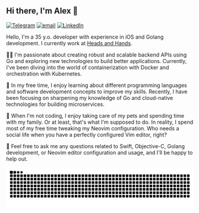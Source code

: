 ## Hi there, I'm Alex 👋

[![Telegram](https://img.shields.io/badge/@alphatroya-0088cc?style=for-the-badge&logo=Telegram)](https://teleg.run/alphatroya)
[![email](https://img.shields.io/badge/alphatroya-36BFD1?style=for-the-badge&logo=gmail)](mailto:alphatroya@gmail.com)
[![LinkedIn](https://img.shields.io/badge/alphatroya-00a0dc?style=for-the-badge&logo=linkedin)](https://www.linkedin.com/in/alphatroya/)

Hello, I'm a 35 y.o. developer with experience in iOS and Golang development. I currently work at [Heads and Hands](https://handh.ru).

👨‍💻 I'm passionate about creating robust and scalable backend APIs using Go and exploring new technologies to build better applications. Currently, I've been diving into the world of containerization with Docker and orchestration with Kubernetes.

🌱 In my free time, I enjoy learning about different programming languages and software development concepts to improve my skills. Recently, I have been focusing on sharpening my knowledge of Go and cloud-native technologies for building microservices.

🐾 When I'm not coding, I enjoy taking care of my pets and spending time with my family. Or at least, that's what I'm supposed to do. In reality, I spend most of my free time tweaking my Neovim configuration. Who needs a social life when you have a perfectly configured Vim editor, right?

💬 Feel free to ask me any questions related to Swift, Objective-C, Golang development, or Neovim editor configuration and usage, and I'll be happy to help out.

![contributions](https://raw.githubusercontent.com/alphatroya/alphatroya/output/github-contribution-grid-snake-dark.svg)

